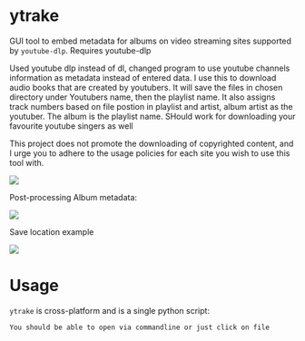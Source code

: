 # ytrake

GUI tool to embed metadata for albums on video streaming sites supported by `youtube-dlp`.
Requires youtube-dlp

Used youtube dlp instead of dl, changed program to use youtube channels information as metadata instead of entered data. I use this to download audio books that are created by youtubers. It will save the files in chosen directory under Youtubers name, then the playlist name. It also assigns track numbers based on file postion in playlist and artist, album artist as the youtuber. The album is the playlist name. SHould work for downloading your favourite youtube singers as well

This project does not promote the downloading of copyrighted content, and I urge you to adhere to the usage policies for each site you wish to use this tool with.

![](https://i.imgur.com/yzW74cF.jpeg)

Post-processing Album metadata:

![](https://i.imgur.com/yHGFjry.jpeg)

Save location example

![](https://i.imgur.com/p6Kgqtu.jpeg)

# Usage

`ytrake` is cross-platform and is a single python script:
```
You should be able to open via commandline or just click on file
```
